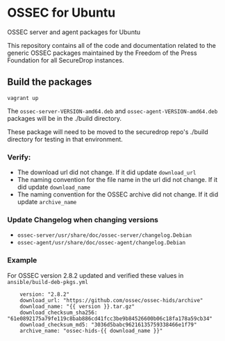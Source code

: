 # OSSEC for Ubuntu
OSSEC server and agent packages for Ubuntu

This repository contains all of the code and documentation related to the generic OSSEC packages maintained by the Freedom of the Press Foundation for all SecureDrop instances.

## Build the packages

```
vagrant up
```

The `ossec-server-VERSION-amd64.deb` and `ossec-agent-VERSION-amd64.deb` packages will be in the ./build directory.

These package will need to be moved to the securedrop repo's ./build directory for testing in that environment.

### Verify:

* The download url did not change. If it did update `download_url`
* The naming convention for the file name in the url did not change. If it did update `download_name`
* The naming convention for the OSSEC archive did not change. If it did update `archive_name`

### Update Changelog when changing versions

* `ossec-server/usr/share/doc/ossec-server/changelog.Debian`
* `ossec-agent/usr/share/doc/ossec-agent/changelog.Debian`

### Example
For OSSEC version 2.8.2 updated and verified these values in `ansible/build-deb-pkgs.yml`

```
    version: "2.8.2"
    download_url: "https://github.com/ossec/ossec-hids/archive"
    download_name: "{{ version }}.tar.gz"
    download_checksum_sha256: "61e0892175a79fe119c8bab886cd41fcc3be9b84526600b06c18fa178a59cb34"
    download_checksum_md5: "3036d5babc96216135759338466e1f79"
    archive_name: "ossec-hids-{{ download_name }}"
```